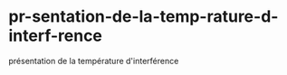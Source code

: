 pr-sentation-de-la-temp-rature-d-interf-rence
=============================================

présentation de la température d'interférence
